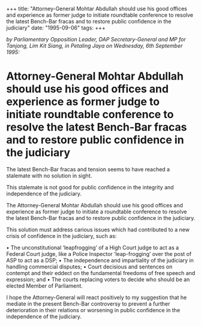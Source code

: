 +++ 
title: "Attorney-General Mohtar Abdullah should use his good offices and experience as former judge to initiate roundtable conference to resolve the latest Bench-Bar fracas and to restore public confidence in the judiciary"
date: "1995-09-06"
tags:
+++

_by Parliamentary Opposition Leader, DAP Secretary-General and MP for Tanjong, Lim Kit Siang, in Petaling Jaya on Wednesday, 6th September 1995:_

# Attorney-General Mohtar Abdullah should use his good offices and experience as former judge to initiate roundtable conference to resolve the latest Bench-Bar fracas and to restore public confidence in the judiciary

The latest Bench-Bar fracas and tension seems to have reached a stalemate with no solution in sight.</u>

This stalemate is not good for public confidence in the integrity and independence of the judiciary.

The Attorney-General Mohtar Abdullah should use his good offices and experience as former judge to initiate a roundtable conference to resolve the latest Bench-Bar fracas and to restore public confidence in the judiciary.

This solution must address carious issues which had contributed to a new crisis of confidence in the judiciary, such as:

•	The unconstitutional ‘leapfrogging’ of a High Court judge to act as a Federal Court judge, like a Police Inspector ‘leap-frogging’ over the post of ASP to act as a DSP;
•	The independence and impartiality of the judiciary in handling commercial disputes;
•	Court decisious and sentences on contempt and their eddect on the fundamental freedoms of free speech and expression; and
•	The courts replacing voters to decide who should be an elected Member of Parliament.

I hope the Attorney-General will react positively to my suggestion that he mediate in the present Bench-Bar controversy to prevent a further deterioration in their relations or worsening in public confidence in the independence of the judiciary.
 
